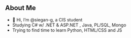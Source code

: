 
## About Me
- 👋 Hi, I’m @siegan-g, a CIS student
- Studying C# w/ .NET & ASP.NET , Java, PL/SQL, Mongo
- Trying to find time to learn Python, HTML/CSS and JS



